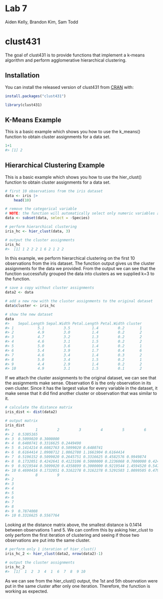 Lab 7
================
Aiden Kelly, Brandon Kim, Sam Todd

<!-- README.md is generated from README.Rmd. Please edit that file -->

# clust431

<!-- badges: start -->
<!-- badges: end -->

The goal of clust431 is to provide functions that implement a k-means
algorithm and perform agglomerative hierarchical clustering.

## Installation

You can install the released version of clust431 from
[CRAN](https://CRAN.R-project.org) with:

``` r
install.packages("clust431")
```

``` r
library(clust431)
```

## K-Means Example

This is a basic example which shows you how to use the k_means()
function to obtain cluster assignments for a data set.

``` r
1+1
#> [1] 2
```

## Hierarchical Clustering Example

This is a basic example which shows you how to use the hier_clust()
function to obtain cluster assignments for a data set.

``` r
# first 10 observations from the iris dataset
data <- iris |> 
    head(10)

# remove the categorical variable
# NOTE: the function will automatically select only numeric variables anyway 
data <- subset(data, select = -Species)

# perform hierarchical clustering
iris_hc <- hier_clust(data, 3)

# output the cluster assignments
iris_hc
#>  [1] 1 2 2 2 1 6 2 1 2 2
```

In this example, we perform hierarchical clustering on the first 10
observations from the iris dataset. The function output gives us the
cluster assignments for the data we provided. From the output we can see
that the function successfully grouped the data into clusters as we
supplied k=3 to the function.

``` r
# save a copy without cluster assignments
data2 <- data

# add a new row with the cluster assignments to the original dataset
data$cluster <- iris_hc

# show the new dataset
data
#>    Sepal.Length Sepal.Width Petal.Length Petal.Width cluster
#> 1           5.1         3.5          1.4         0.2       1
#> 2           4.9         3.0          1.4         0.2       2
#> 3           4.7         3.2          1.3         0.2       2
#> 4           4.6         3.1          1.5         0.2       2
#> 5           5.0         3.6          1.4         0.2       1
#> 6           5.4         3.9          1.7         0.4       6
#> 7           4.6         3.4          1.4         0.3       2
#> 8           5.0         3.4          1.5         0.2       1
#> 9           4.4         2.9          1.4         0.2       2
#> 10          4.9         3.1          1.5         0.1       2
```

If we attach the cluster assignments to the original dataset, we can see
that the assignments make sense. Observation 6 is the only observation
in its own cluster. Since it has the largest value for every variable in
the dataset, it make sense that it did find another cluster or
observation that was similar to it.

``` r
# calculate the distance matrix
iris_dist <- dist(data2)

# output matrix
iris_dist
#>            1         2         3         4         5         6         7
#> 2  0.5385165                                                            
#> 3  0.5099020 0.3000000                                                  
#> 4  0.6480741 0.3316625 0.2449490                                        
#> 5  0.1414214 0.6082763 0.5099020 0.6480741                              
#> 6  0.6164414 1.0908712 1.0862780 1.1661904 0.6164414                    
#> 7  0.5196152 0.5099020 0.2645751 0.3316625 0.4582576 0.9949874          
#> 8  0.1732051 0.4242641 0.4123106 0.5000000 0.2236068 0.7000000 0.4242641
#> 9  0.9219544 0.5099020 0.4358899 0.3000000 0.9219544 1.4594520 0.5477226
#> 10 0.4690416 0.1732051 0.3162278 0.3162278 0.5291503 1.0099505 0.4795832
#>            8         9
#> 2                     
#> 3                     
#> 4                     
#> 5                     
#> 6                     
#> 7                     
#> 8                     
#> 9  0.7874008          
#> 10 0.3316625 0.5567764
```

Looking at the distance matrix above, the smallest distance is 0.1414
between observations 1 and 5. We can confirm this by asking hier_clust
to only perform the first iteration of clustering and seeing if those
two observations are put into the same cluster.

``` r
# perform only 1 iteration of hier_clust()
iris_hc_2 <- hier_clust(data2, nrow(data2)-1)

# output the cluster assignments
iris_hc_2
#>  [1]  1  2  3  4  1  6  7  8  9 10
```

As we can see from the hier_clust() output, the 1st and 5th observation
were put in the same cluster after only one iteration. Therefore, the
function is working as expected.
